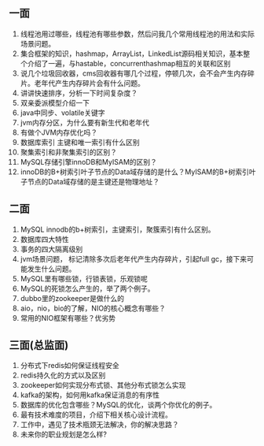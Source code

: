 ## 一面

1. 线程池用过哪些，线程池有哪些参数，然后问我几个常用线程池的用法和实际场景问题。
2. 集合框架的知识，hashmap，ArrayList，LinkedList源码相关知识，基本整个介绍了一遍，与hastable，concurrenthashmap相互的关联和区别
3. 说几个垃圾回收器，cms回收器有哪几个过程，停顿几次，会不会产生内存碎片。老年代产生内存碎片会有什么问题。
4. 讲讲快速排序，分析一下时间复杂度？
5. 双亲委派模型介绍一下
6. java中同步、volatile关键字
7. jvm内存分区，为什么要有新生代和老年代
8. 有做个JVM内存优化吗？
9. 数据库索引 主键和唯一索引有什么区别
10. 聚集索引和非聚集索引的区别？
11. MySQL存储引擎innoDB和MyISAM的区别？
12. innoDB的B+树索引叶子节点的Data域存储的是什么？MyISAM的B+树索引叶子节点的Data域存储的是主键还是物理地址？

## 二面

1. MySQL innodb的b+树索引，主键索引，聚簇索引有什么区别。
2. 数据库四大特性
3. 事务的四大隔离级别
4. jvm场景问题， 标记清除多次后老年代产生内存碎片，引起full gc，接下来可能发生什么问题。
5. MySQL里有哪些锁，行锁表锁，乐观锁呢
6. MySQL的死锁怎么产生的，举了两个例子。
7. dubbo里的zookeeper是做什么的
8. aio，nio，bio的了解，NIO的核心概念有哪些？
9. 常用的NIO框架有哪些？优劣势

## 三面(总监面)

1. 分布式下redis如何保证线程安全
2. redis持久化的方式以及区别
3. zookeeper如何实现分布式锁、其他分布式锁怎么实现
4. kafka的架构，如何用kafka保证消息的有序性
5. 数据库的优化包含哪些？MySQL的优化，谈两个你优化的例子。
6. 最有技术难度的项目，介绍下相关核心设计流程。
7. 工作中，遇见了技术瓶颈无法解决，你的解决思路？
8. 未来你的职业规划是怎么样?